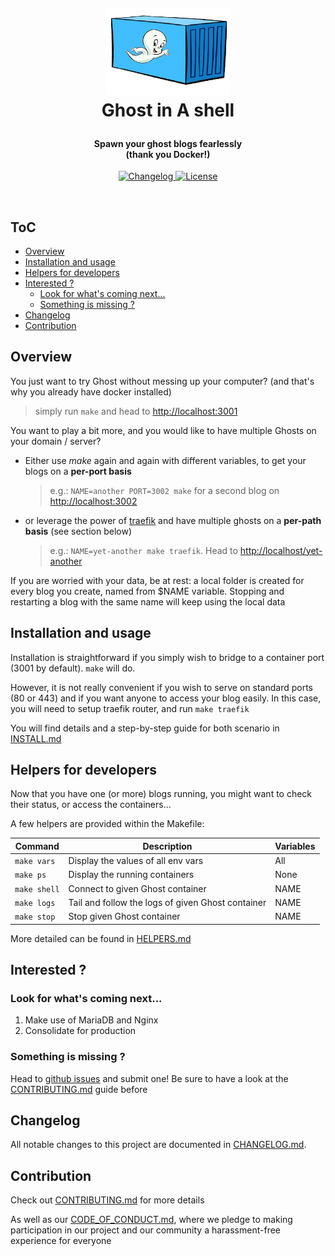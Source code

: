 <!-- markdownlint-disable -->
<h1 align="center" style="margin:1em">
  <img src="./docs/static/logo.png"
       alt="Ghost in A Shell"
       width="200">
    <br/> Ghost in A shell
</h1>

<h4 align="center">
  Spawn your ghost blogs fearlessly
  <br /> (thank you Docker!)
</h4>

<p align="center">
  <a href="https://github.com/ebreton/ghost-in-a-shell/blob/master/CHANGELOG.md">
    <img src="https://img.shields.io/github/release/ebreton/ghost-in-a-shell.svg"
         alt="Changelog">
  </a>
  <a href="https://github.com/ebreton/ghost-in-a-shell/blob/master/LICENSE">
    <img src="https://img.shields.io/badge/license-MIT-blue.svg"
         alt="License" />
  </a>
</p>
<br>

ToC
--

<!-- TOC -->

- [Overview](#overview)
- [Installation and usage](#installation-and-usage)
- [Helpers for developers](#helpers-for-developers)
- [Interested ?](#interested-)
    - [Look for what's coming next...](#look-for-whats-coming-next)
    - [Something is missing ?](#something-is-missing-)
- [Changelog](#changelog)
- [Contribution](#contribution)

<!-- /TOC -->

## Overview

You just want to try Ghost without messing up your computer? (and that's why you already have docker installed)

> simply run `make` and head to <http://localhost:3001>

You want to play a bit more, and you would like to have multiple Ghosts on your domain / server?

* Either use *make* again and again with different variables, to get your blogs on a **per-port basis**
    > e.g.: `NAME=another PORT=3002 make` for a second blog on <http://localhost:3002>
* or leverage the power of [traefik](https://traefik.io) and have multiple ghosts on a **per-path basis** (see section below)
    > e.g.: `NAME=yet-another make traefik`. Head to <http://localhost/yet-another>

If you are worried with your data, be at rest: a local folder is created for every blog you create, named from $NAME variable. Stopping and restarting a blog with the same name will keep using the local data

## Installation and usage

Installation is straightforward if you simply wish to bridge to a container port (3001 by default). `make` will do.

However, it is not really convenient if you wish to serve on standard ports (80 or 443) and if you want anyone to access your blog easily. In this case, you will need to setup traefik router, and run `make traefik`

You will find details and a step-by-step guide for both scenario in [INSTALL.md](./docs/INSTALL.md)

## Helpers for developers

Now that you have one (or more) blogs running, you might want to check their status, or access the containers...

A few helpers are provided within the Makefile:

Command | Description | Variables
---------|----------|---------
 `make vars` | Display the values of all env vars | All
 `make ps` | Display the running containers | None
 `make shell` | Connect to given Ghost container | NAME
 `make logs` | Tail and follow the logs of given Ghost container | NAME
 `make stop` | Stop given Ghost container | NAME

More detailed can be found in [HELPERS.md](./docs/HELPERS.md)

## Interested ? 

### Look for what's coming next...

1. Make use of MariaDB and Nginx
1. Consolidate for production

### Something is missing ?

Head to [github issues](https://github.com/ebreton/ghost-in-a-shell/issues) and submit one! Be sure to have a look at the [CONTRIBUTING.md](./docs/CONTRIBUTING.md) guide before


## Changelog

All notable changes to this project are documented in [CHANGELOG.md](./CHANGELOG.md).

## Contribution

Check out [CONTRIBUTING.md](./docs/CONTRIBUTING.md) for more details

As well as our [CODE_OF_CONDUCT.md](./docs/CODE_OF_CONDUCT.md), where we pledge to making participation in our project and our community a harassment-free experience for everyone
